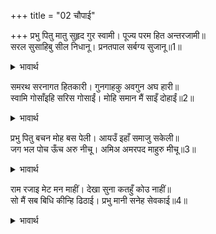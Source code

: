 +++
title = "02 चौपाई"

+++
प्रभु पितु मातु सुहृद गुर स्वामी। पूज्य परम हित अन्तरजामी॥  
सरल सुसाहिबु सील निधानू। प्रनतपाल सर्बग्य सुजानू॥1॥  

<details><summary>भावार्थ</summary>

हे प्रभु! आप पिता, माता, सुहृद् (मित्र), गुरु, स्वामी, पूज्य, परम हितैषी और अन्तर्यामी हैं। सरल हृदय, श्रेष्ठ मालिक, शील के भण्डार, शरणागत की रक्षा करने वाले, सर्वज्ञ, सुजान,॥1॥  
</details>

समरथ सरनागत हितकारी। गुनगाहकु अवगुन अघ हारी॥  
स्वामि गोसाँइहि सरिस गोसाईं। मोहि समान मैं साइँ दोहाईं॥2॥  

<details><summary>भावार्थ</summary>

समर्थ, शरणागत का हित करने वाले, गुणों का आदर करने वाले और अवगुणों तथा पापों को हरने वाले हैं। हे गोसाईं! आप सरीखे स्वामी आप ही हैं और स्वामी के साथ द्रोह करने में मेरे समान मैं ही हूँ॥2॥  
</details>

प्रभु पितु बचन मोह बस पेली। आयउँ इहाँ समाजु सकेली॥  
जग भल पोच ऊँच अरु नीचू। अमिअ अमरपद माहुरु मीचू॥3॥  

<details><summary>भावार्थ</summary>

मैं मोहवश प्रभु (आप) के और पिताजी के वचनों का उल्लङ्घन कर और समाज बटोरकर यहाँ आया हूँ। जगत में भले-बुरे, ऊँचे और नीचे, अमृत और अमर पद (देवताओं का पद), विष और मृत्यु आदि-॥3॥  
</details>

राम रजाइ मेट मन माहीं। देखा सुना कतहुँ कोउ नाहीं॥  
सो मैं सब बिधि कीन्हि ढिठाई। प्रभु मानी सनेह सेवकाई॥4॥  

<details><summary>भावार्थ</summary>

किसी को भी कहीं ऐसा नहीं देखा-सुना जो मन में भी श्री रामचन्द्रजी (आप) की आज्ञा को मेट दे। मैन्ने सब प्रकार से वही ढिठाई की, परन्तु प्रभु ने उस ढिठाई को स्नेह और सेवा मान लिया!॥4॥  
</details>

